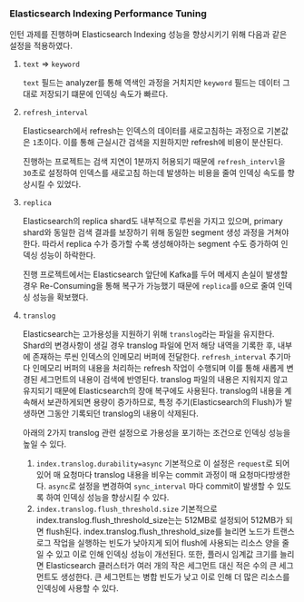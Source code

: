 ### Elasticsearch Indexing Performance Tuning

인턴 과제를 진행하며 Elasticsearch Indexing 성능을 향상시키기 위해 다음과 같은 설정을 적용하였다.

1. `text` => `keyword`
   
   `text` 필드는 analyzer를 통해 역색인 과정을 거치지만 `keyword` 필드는 데이터 그대로 저장되기 떄문에 인덱싱 속도가 빠르다.

2. `refresh_interval` 
   
   Elasticsearch에서 refresh는 인덱스의 데이터를 새로고침하는 과정으로 기본값은 `1`초이다. 이를 통해 근실시간 검색을 지원하지만 refresh에 비용이 분산된다. 
   
   진행하는 프로젝트는 검색 지연이 1분까지 허용되기 때문에 `refresh_intervl`을 `30`초로 설정하여 인덱스를 새로고침 하는데 발생하는 비용을 줄여 인덱싱 속도를 향상시킬 수 있었다.

3. `replica`
   
   Elasticsearch의 replica shard도 내부적으로 루씬을 가지고 있으며, primary shard와 동일한 검색 결과를 보장하기 위해 동일한 segment 생성 과정을 거쳐야 한다. 따라서 replica 수가 증가할 수록 생성해야하는 segment 수도 증가하여 인덱싱 성능이 하락한다.

   진행 프로젝트에서는 Elasticsearch 앞단에 Kafka를 두어 메세지 손실이 발생할 경우 Re-Consuming을 통해 복구가 가능했기 때문에 `replica`를 `0`으로 줄여 인덱싱 성능을 확보했다. 
   
4. `translog` 

   Elasticsearch는 고가용성을 지원하기 위해 `translog`라는 파일을 유지한다. Shard의 변경사항이 생길 경우 translog 파일에 먼저 해당 내역을 기록한 후, 내부에 존재하는 루씬 인덱스의 인메모리 버퍼에 전달한다. `refresh_interval` 추기마다 인메모리 버퍼의 내용을 처리하는 refresh 작업이 수행되며 이를 통해 새롭게 변경된 세그먼트의 내용이 검색에 반영된다. translog 파일의 내용은 지워지지 않고 유지되기 때문에 Elasticsearch의 장애 복구에도 사용된다. 
   translog의 내용을 계속해서 보관하게되면 용량이 증가하므로, 특정 주기(Elasticsearch의 Flush)가 발생하면 그동안 기록되던 translog의 내용이 삭제된다. 
   
   아래의 2가지 translog 관련 설정으로 가용성을 포기하는 조건으로 인덱싱 성능을 높일 수 있다.
   1. `index.translog.durability=async`
      기본적으로 이 설정은 `request`로 되어있어 매 요청마다 translog 내용을 비우는 commit 과정이 매 요청마다방생한다. `async`로 설정을 변경하여 `sync_interval` 마다 commit이 발생할 수 있도록 하여 인덱싱 성능을 향상시킬 수 있다.
   2. `index.translog.flush_threshold.size`
      기본적으로 index.translog.flush_threshold_size는는 512MB로 설정되어 512MB가 되면 flush된다. index.translog.flush_threshold_size를 늘리면 노드가 트랜스로그 작업을 실행하는 빈도가 낮아지게 되어 flush에 사용되는 리소스 양을 줄일 수 있고 이로 인해 인덱싱 성능이 개선된다. 또한, 플러시 임계값 크기를 늘리면 Elasticsearch 클러스터가 여러 개의 작은 세그먼트 대신 적은 수의 큰 세그먼트도 생성한다. 큰 세그먼트는 병합 빈도가 낮고 이로 인해 더 많은 리소스를 인덱싱에 사용할 수 있다.
